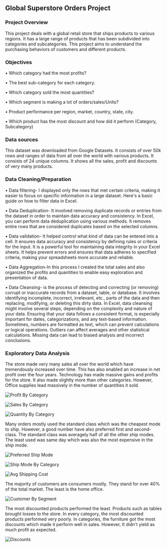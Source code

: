 ## Global Superstore Orders Project
### Project Overview
This project deals with a global retail store that ships products to various regions. It has a large range of products that has been subdivided into categories and subcategories. This project aims to understand the purchasing behaviors of customers and different products.

### Objectives
•	Which category had the most profits?

•	The best sub-category for each category.

•	Which category sold the most quantities?

•	Which segment is making a lot of orders/sales/Units?

•	Product performance per region, market, country, state, city.

•	Which product has the most discount and how did it perform (Category, Subcategory)

### Data sources
This dataset was downloaded from Google Datasets. It consists of over 50k rows and ranges of data from all over the world with various products. It consists of 24 unique columns. It shows all the sales, profit and discounts of very many products.

### Data Cleaning/Preparation
•	Data filtering- I displayed only the rows that met certain criteria, making it easier to focus on specific information in a large dataset. Here's a basic guide on how to filter data in Excel.

•	Data Deduplication- It involved removing duplicate records or entries from the dataset in order to maintain data accuracy and consistency. In Excel, you can perform data deduplication using various methods. It removes entire rows that are considered duplicates based on the selected columns. 

•	Data validation- It helped control what kind of data can be entered into a cell. It ensures data accuracy and consistency by defining rules or criteria for the input. It is a powerful tool for maintaining data integrity in your Excel sheets. It helps prevent errors and ensures that data adheres to specified criteria, making your spreadsheets more accurate and reliable.

•	Data Aggregation-In this process I created the total sales and also organized the profits and quantities to enable easy exploration and presentation of data.

•	Data Cleansing- is the process of detecting and correcting (or removing) corrupt or inaccurate records from a dataset, table, or database. It involves identifying incomplete, incorrect, irrelevant, etc., parts of the data and then replacing, modifying, or deleting this dirty data. In Excel, data cleansing might involve several steps, depending on the complexity and nature of your data. Ensuring that your data follows a consistent format, is especially important for dates, categorizations, and any text-based information. Sometimes, numbers are formatted as text, which can prevent calculations or logical operations. Outliers can affect averages and other statistical calculations. Missing data can lead to biased analysis and incorrect conclusions.

### Exploratory Data Analysis
The store made very many sales all over the world which have tremendously increased over time. This has also enabled an increase in net profit over the four years.
Technology has made massive gains and profits for the store. It also made slightly more than other categories. However, Office supplies lead massively in the number of quantities it sold.

![Profit By Category](https://github.com/datawithlusaka/Superstore-Orders-Project/blob/main/Images/profit_by_category.jpg)


![Sales By Category](https://github.com/datawithlusaka/Superstore-Orders-Project/blob/main/Images/sales_by_category.jpg)


![Quantity By Category](https://github.com/datawithlusaka/Superstore-Orders-Project/blob/main/Images/quantity_by_category.jpg)


Many orders mostly used the standard class which was the cheapest mode to ship. However, a good number have also preferred first and second-class. The standard class was averagely half of all the other ship modes. The least used was same day which was also the most expensive in the ship mode.

![Preferred Ship Mode](https://github.com/datawithlusaka/Superstore-Orders-Project/blob/main/Images/preferred_ship_mode.jpg)

![Ship Mode By Category](https://github.com/datawithlusaka/Superstore-Orders-Project/blob/main/Images/category_ship_mode.jpg)

![Avg Shipping Cost](https://github.com/datawithlusaka/Superstore-Orders-Project/blob/main/Images/avg_cost_by_ship_mode.jpg)



The majority of customers are consumers mostly. They stand for over 40% of the total market. The least is the home office.

![Customer By Segment](https://github.com/datawithlusaka/Superstore-Orders-Project/blob/main/Images/customers_by_segment.jpg)



The most discounted products performed the least. Products such as tables brought losses to the store. In every category, the most discounted products performed very poorly. In categories, the furniture got the most discounts which made it perform well in sales. However, It didn't yield as much profit as expected.

![Discounts](https://github.com/datawithlusaka/Superstore-Orders-Project/blob/main/Images/discounts.jpg)


